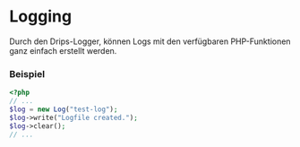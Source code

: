 # Logging

Durch den Drips-Logger, können Logs mit den verfügbaren PHP-Funktionen ganz einfach erstellt werden.

### Beispiel

```php
<?php
// ...
$log = new Log("test-log");
$log->write("Logfile created.");
$log->clear();
// ...
```
